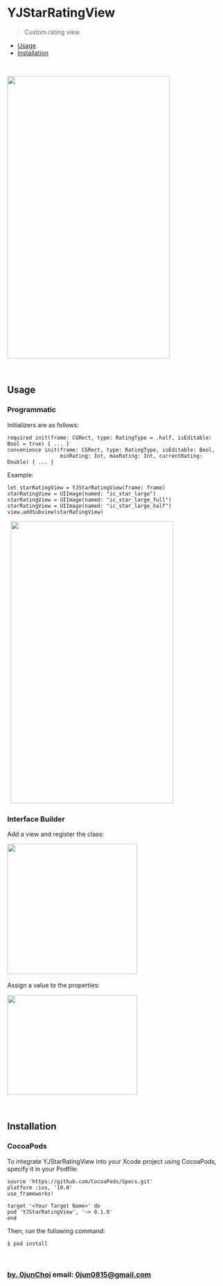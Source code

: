 # YJStarRatingView
> Custom rating view.


* [Usage](#usage)
* [Installation](#installation)


&nbsp;
&nbsp;


<img src="https://github.com/0jun0815/YJStarRatingView/blob/master/Images/yjstarratingview.gif" width="375px" height="650px"/>


&nbsp;
## Usage
### Programmatic


Initializers are as follows:
```
required init(frame: CGRect, type: RatingType = .half, isEditable: Bool = true) { ... }
convenience init(frame: CGRect, type: RatingType, isEditable: Bool, 
                 minRating: Int, maxRating: Int, currentRating: Double) { ... }
```


Example:
```
let starRatingView = YJStarRatingView(frame: frame)
starRatingView = UIImage(named: "ic_star_large")
starRatingView = UIImage(named: "ic_star_large_full")
starRatingView = UIImage(named: "ic_star_large_half")
view.addSubview(starRatingView)
```


&nbsp;
<img src="https://github.com/0jun0815/YJStarRatingView/blob/master/Images/starratingview.png" width="375px" height="650px"/>


### Interface Builder
Add a view and register the class:


<img src="https://github.com/0jun0815/YJStarRatingView/blob/master/Images/classregisteration.png" width="300px" height="300px"/>
&nbsp;


Assign a value to the properties:


<img src="https://github.com/0jun0815/YJStarRatingView/blob/master/Images/assginproperties.png" width="300px" height="230px"/>


&nbsp;
## Installation
### CocoaPods
To integrate YJStarRatingView into your Xcode project using CocoaPods, specify it in your Podfile:
```
source 'https://github.com/CocoaPods/Specs.git'
platform :ios, '10.0'
use_frameworks!

target '<Your Target Name>' do
pod 'YJStarRatingView', '~> 0.1.0'
end
```


Then, run the following command:
```
$ pod install
```


&nbsp;
&nbsp;      
### [by. 0junChoi](https://github.com/0jun0815) email: <0jun0815@gmail.com>
